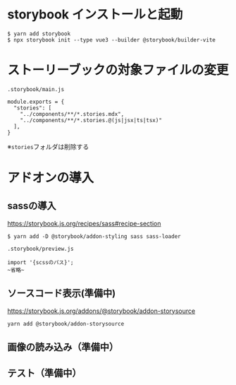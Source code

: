 # storybook インストールと起動

```
$ yarn add storybook
$ npx storybook init --type vue3 --builder @storybook/builder-vite
```

# ストーリーブックの対象ファイルの変更

```
.storybook/main.js

module.exports = {
  "stories": [
    "../components/**/*.stories.mdx",
    "../components/**/*.stories.@(js|jsx|ts|tsx)"
  ],
}
```
※`stories`フォルダは削除する



# アドオンの導入

## sassの導入

https://storybook.js.org/recipes/sass#recipe-section
```
$ yarn add -D @storybook/addon-styling sass sass-loader
```

```
.storybook/preview.js

import '{scssのパス}';
~省略~
```

## ソースコード表示(準備中)

https://storybook.js.org/addons/@storybook/addon-storysource
```
yarn add @storybook/addon-storysource
```


## 画像の読み込み（準備中）


## テスト（準備中）